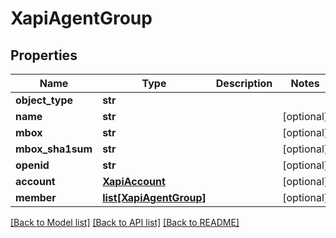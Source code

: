 # XapiAgentGroup

## Properties
Name | Type | Description | Notes
------------ | ------------- | ------------- | -------------
**object_type** | **str** |  | 
**name** | **str** |  | [optional] 
**mbox** | **str** |  | [optional] 
**mbox_sha1sum** | **str** |  | [optional] 
**openid** | **str** |  | [optional] 
**account** | [**XapiAccount**](XapiAccount.md) |  | [optional] 
**member** | [**list[XapiAgentGroup]**](XapiAgentGroup.md) |  | [optional] 

[[Back to Model list]](../README.md#documentation-for-models) [[Back to API list]](../README.md#documentation-for-api-endpoints) [[Back to README]](../README.md)



